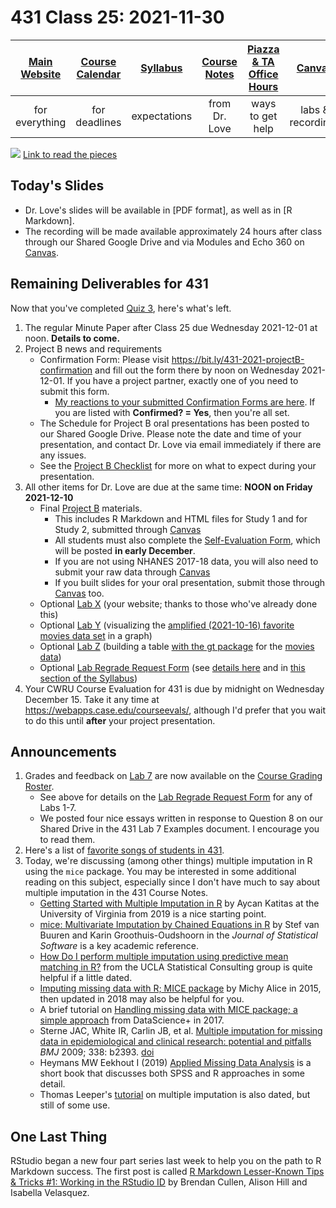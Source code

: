 # 431 Class 25: 2021-11-30

[Main Website](https://thomaselove.github.io/431/) | [Course Calendar](https://thomaselove.github.io/431/calendar.html) | [Syllabus](https://thomaselove.github.io/431-2021-syllabus/) | [Course Notes](https://thomaselove.github.io/431-notes/) | [Piazza & TA Office Hours](https://thomaselove.github.io/431/contact.html) | [Canvas](https://canvas.case.edu) | [Data and Code](https://github.com/THOMASELOVE/431-data)
:-----------: | :--------------: | :----------: | :---------: | :-------------: | :-----------: | :------------:
for everything | for deadlines | expectations | from Dr. Love | ways to get help | labs & recordings | for downloads

![](https://github.com/THOMASELOVE/431-2021/blob/main/classes/class25/figures/Murray_2021-11-04.png) 
[Link to read the pieces](https://twitter.com/EpiEllie/status/1456252662505218054)

## Today's Slides

- Dr. Love's slides will be available in [PDF format], as well as in [R Markdown].
- The recording will be made available approximately 24 hours after class through our Shared Google Drive and via Modules and Echo 360 on [Canvas](https://canvas.case.edu).

## Remaining Deliverables for 431

Now that you've completed [Quiz 3](https://github.com/THOMASELOVE/431-2021/tree/main/quizzes/quiz3), here's what's left.

1. The regular Minute Paper after Class 25 due Wednesday 2021-12-01 at noon. **Details to come.**
2. Project B news and requirements
    - Confirmation Form: Please visit https://bit.ly/431-2021-projectB-confirmation and fill out the form there by noon on Wednesday 2021-12-01. If you have a project partner, exactly one of you need to submit this form. 
        - [My reactions to your submitted Confirmation Forms are here](https://github.com/THOMASELOVE/431-2021/blob/main/projectB/confirmations.md). If you are listed with **Confirmed? = Yes**, then you're all set.
    - The Schedule for Project B oral presentations has been posted to our Shared Google Drive. Please note the date and time of your presentation, and contact Dr. Love via email immediately if there are any issues.
    - See the [Project B Checklist](https://thomaselove.github.io/431-2021-projectB/checklist.html) for more on what to expect during your presentation.
3. All other items for Dr. Love are due at the same time: **NOON on Friday 2021-12-10**
    - Final [Project B](https://thomaselove.github.io/431-2021-projectB/) materials.
        - This includes R Markdown and HTML files for Study 1 and for Study 2, submitted through [Canvas](https://canvas.case.edu/)
        - All students must also complete the [Self-Evaluation Form](https://thomaselove.github.io/431-2021-projectB/self_eval.html), which will be posted **in early December**.
        - If you are not using NHANES 2017-18 data, you will also need to submit your raw data through [Canvas](https://canvas.case.edu/)
        - If you built slides for your oral presentation, submit those through [Canvas](https://canvas.case.edu/) too.
    - Optional [Lab X](https://github.com/THOMASELOVE/431-2021/tree/main/labs/labX) (your website; thanks to those who've already done this)
    - Optional [Lab Y](https://github.com/THOMASELOVE/431-2021/tree/main/labs/labY) (visualizing the [amplified (2021-10-16) favorite movies data set](https://github.com/THOMASELOVE/431-2021/tree/main/classes/movies#new-and-amplified-data-set) in a graph)
    - Optional [Lab Z](https://github.com/THOMASELOVE/431-2021/tree/main/labs/labZ) (building a table [with the gt package](https://gt.rstudio.com/) for the [movies data](https://github.com/THOMASELOVE/431-2021/tree/main/classes/movies#new-and-amplified-data-set))
    - Optional [Lab Regrade Request Form](https://bit.ly/431-2021-lab-regrade-requests) (see [details here](https://github.com/THOMASELOVE/431-2021/tree/main/labs#grading-errors-and-regrade-requests) and in [this section of the Syllabus](https://thomaselove.github.io/431-2021-syllabus/deliverables-assignments.html#appeal-policy---request-a-review-in-december))
4. Your CWRU Course Evaluation for 431 is due by midnight on Wednesday December 15. Take it any time at https://webapps.case.edu/courseevals/, although I'd prefer that you wait to do this until **after** your project presentation.

## Announcements

1. Grades and feedback on [Lab 7](https://github.com/THOMASELOVE/431-2021/tree/main/labs/lab07) are now available on the [Course Grading Roster](https://bit.ly/431-2021-grades). 
    - See above for details on the [Lab Regrade Request Form](https://bit.ly/431-2021-lab-regrade-requests) for any of Labs 1-7.
    - We posted four nice essays written in response to Question 8 on our Shared Drive in the 431 Lab 7 Examples document. I encourage you to read them.
2. Here's a list of [favorite songs of students in 431](https://github.com/THOMASELOVE/431-2021/blob/main/projectB/songs.md).
3. Today, we're discussing (among other things) multiple imputation in R using the `mice` package. You may be interested in some additional reading on this subject, especially since I don't have much to say about multiple imputation in the 431 Course Notes.
    - [Getting Started with Multiple Imputation in R](https://data.library.virginia.edu/getting-started-with-multiple-imputation-in-r/) by Aycan Katitas at the University of Virginia from 2019 is a nice starting point.
    - [mice: Multivariate Imputation by Chained Equations in R](https://www.jstatsoft.org/article/view/v045i03) by Stef van Buuren and Karin Groothuis-Oudshoorn in the *Journal of Statistical Software* is a key academic reference.
    - [How Do I perform multiple imputation using predictive mean matching in R?](https://stats.idre.ucla.edu/r/faq/how-do-i-perform-multiple-imputation-using-predictive-mean-matching-in-r/) from the UCLA Statistical Consulting group is quite helpful if a little dated.
    - [Imputing missing data with R; MICE package](https://datascienceplus.com/imputing-missing-data-with-r-mice-package/) by Michy Alice in 2015, then updated in 2018 may also be helpful for you.
    - A brief tutorial on [Handling missing data with MICE package; a simple approach](https://datascienceplus.com/handling-missing-data-with-mice-package-a-simple-approach/) from DataScience+ in 2017.
    - Sterne JAC, White IR, Carlin JB, et al. [Multiple imputation for missing data in epidemiological and clinical research: potential and pitfalls](https://www.bmj.com/content/338/bmj.b2393) *BMJ* 2009; 338: b2393. [doi](https://doi.org/10.1136/bmj.b2393)
    - Heymans MW Eekhout I (2019) [Applied Missing Data Analysis](https://bookdown.org/mwheymans/bookmi/) is a short book that discusses both SPSS and R approaches in some detail.
    - Thomas Leeper's [tutorial](https://thomasleeper.com/Rcourse/Tutorials/mi.html) on multiple imputation is also dated, but still of some use.

## One Last Thing

RStudio began a new four part series last week to help you on the path to R Markdown success. The first post is called [R Markdown Lesser-Known Tips & Tricks #1: Working in the RStudio ID](https://www.rstudio.com/blog/r-markdown-tips-tricks-1-rstudio-ide/) by Brendan Cullen, Alison Hill and Isabella Velasquez.

